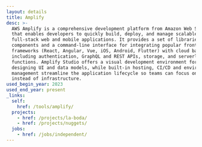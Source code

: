 ```yaml
---
layout: details
title: Amplify
desc: >-
  AWS Amplify is a comprehensive development platform from Amazon Web Services
  that enables developers to quickly build, deploy, and manage scalable
  full-stack web and mobile applications. It provides a set of libraries, UI
  components and a command-line interface for integrating popular front-end
  frameworks (React, Angular, Vue, iOS, Android, Flutter) with cloud backends,
  including authentication, GraphQL and REST APIs, storage, and serverless
  functions. Amplify Studio offers a visual development environment for
  designing UI and data models, while built-in hosting, CI/CD and environment
  management streamline the application lifecycle so teams can focus on features
  instead of infrastructure.
used_begin_year: 2023
used_end_year: present
_links:
  self:
    href: /tools/amplify/
  projects:
    - href: /projects/la-boda/
    - href: /projects/nuggets/
  jobs:
    - href: /jobs/independent/
---
```

